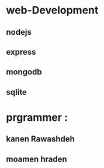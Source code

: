 # web-Development 
## nodejs 
## express 
## mongodb 
## sqlite

# prgrammer : 
## kanen Rawashdeh
## moamen hraden
